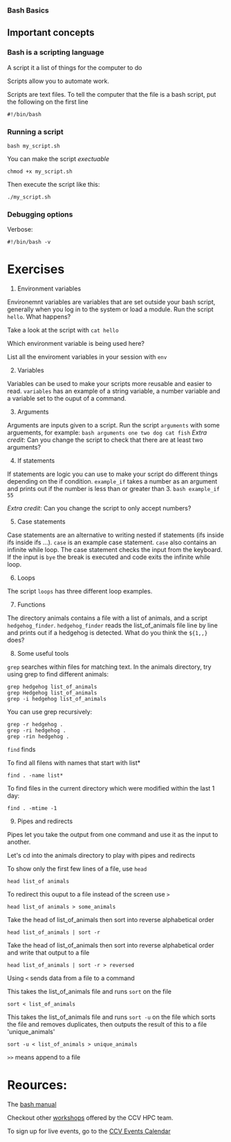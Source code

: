 ### Bash Basics

## Important concepts

### Bash is a scripting language

A script it a list of things for the computer to do

Scripts allow you to automate work.

Scripts are text files.  To tell the computer that the file is a 
bash script, put the following on the first line

````
#!/bin/bash
````

### Running a script

````
bash my_script.sh
````

You can make the script *exectuable*

````
chmod +x my_script.sh
````

Then execute the script like this:

````
./my_script.sh
````


### Debugging options

Verbose:

```
#!/bin/bash -v
```

# Exercises

1. Environment variables

Environemnt variables are variables that are set outside your bash script, generally when you log in to the system or load a module. Run the script `hello`.  What happens? 

Take a look at the script with `cat hello`

Which environment variable is being used here?

List all the enviroment variables in your session with `env`

2. Variables

Variables can be used to make your scripts more reusable and easier to read. `variables` has an example of a string variable, a number variable and a variable set to the ouput of a command. 

3. Arguments

Arguments are inputs given to a script. Run the script `arguments` with some arguements, for example:
`bash arguments one two dog cat fish`
*Extra credit*: Can you change the script to check that there are at least two arguments?

4. If statements

If statements are logic you can use to make your script do different things depending on the if condition.  `example_if` takes a number as an argument and prints out if the number is less than or greater than 3. 
`bash example_if 55`

*Extra credit*: Can you change the script to only accept numbers?

5. Case statements

Case statements are an alternative to writing nested if statements (ifs inside ifs inside ifs ...).  `case` is an example case statement.  `case` also contains an infinite while loop. The case statement checks the input from the keyboard.  If the input is `bye` the break is executed and code exits the infinite while loop.  

6. Loops

The script `loops` has three different loop examples.  

7. Functions

The directory animals contains a file with a list of animals, and a script `hedgehog_finder`.  `hedgehog_finder` reads the list_of_animals file line by line and prints out if a hedgehog is detected.  What do you think the `${1,,}` does?


8. Some useful tools

`grep` searches within files for matching text.  In the animals directory, try using grep to find different animals:

````
grep hedgehog list_of_animals
grep Hedgehog list_of_animals
grep -i hedgehog list_of_animals
````

You can use grep recursively:

````
grep -r hedgehog .
grep -ri hedgehog .
grep -rin hedgehog .

````

`find` finds 
 
 To find all filens with names that start with list*
````
find . -name list*
````

To find files in the current directory which were modified within the last 1 day:

````
find . -mtime -1
````

9. Pipes and redirects

Pipes let you take the output from one command and use it as the input to another.

Let's cd into the animals directory to play with pipes and redirects

To show only the first few lines of a file, use `head`

````
head list_of animals
````

To redirect this ouput to a file instead of the screen use `>`

````
head list_of animals > some_animals
````

Take the head of list_of_animals then sort into reverse alphabetical order
````
head list_of_animals | sort -r
````

Take the head of list_of_animals then sort into reverse alphabetical order and write that output to a file

````
head list_of_animals | sort -r > reversed
````

Using `<` sends data from a file to a command
 

This takes the list_of_animals file and runs `sort` on the file
````
sort < list_of_animals
````

This takes the list_of_animals file and runs `sort -u` on the file which sorts the file and removes duplicates, then outputs the result of this to a file 'unique_animals'

````
sort -u < list_of_animals > unique_animals
````

`>>` means append to a file


# Reources:

The [bash manual](https://www.gnu.org/software/bash/manual/html_node/index.html) 

Checkout other [workshops](https://brownhpc.github.io/) offered by the CCV HPC team.

To sign up for live events, go to the [CCV Events Calendar](https://events.brown.edu/ccv/view/all)
